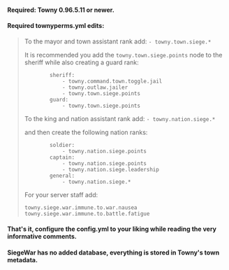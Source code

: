 #### Required: Towny 0.96.5.11 or newer.

#### Required townyperms.yml edits:

> To the mayor and town assistant rank add: `- towny.town.siege.*`
> 
> It is recommended you add the `towny.town.siege.points` node to the sheriff while also creating a guard rank:
> ```
>         sheriff:
>             - towny.command.town.toggle.jail
>             - towny.outlaw.jailer
>             - towny.town.siege.points
>         guard:
>             - towny.town.siege.points
> ```
> 
> To the king and nation assistant rank add: `- towny.nation.siege.*`
> 
> and then create the following nation ranks:
> ```
>         soldier:
>             - towny.nation.siege.points
>         captain:
>             - towny.nation.siege.points
>             - towny.nation.siege.leadership
>         general:
>             - towny.nation.siege.*
> ```
> 
> For your server staff add:
> ```
> towny.siege.war.immune.to.war.nausea 
> towny.siege.war.immune.to.battle.fatigue 
> ```

#### That's it, configure the config.yml to your liking while reading the very informative comments.
#### SiegeWar has no added database, everything is stored in Towny's town metadata.